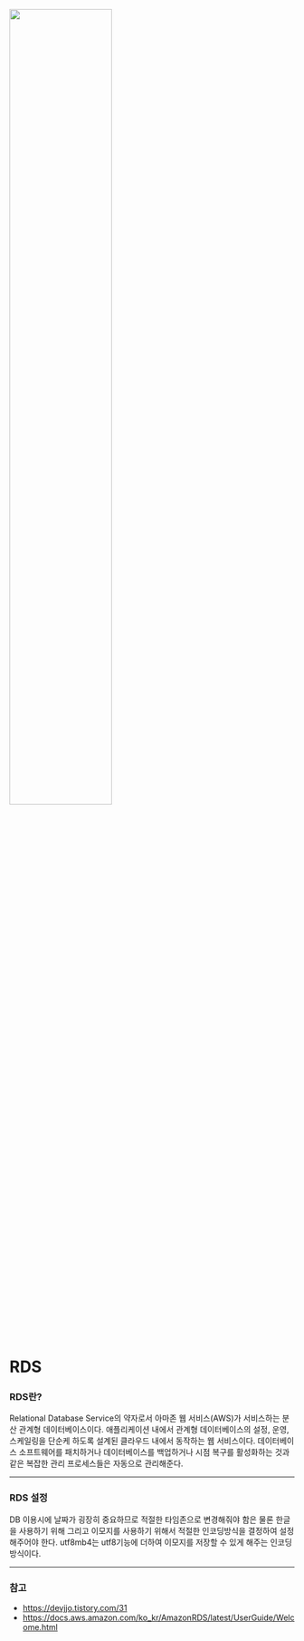 <img src="https://images.unsplash.com/photo-1542335855-a3ce052db4a4?ixlib=rb-1.2.1&ixid=MnwxMjA3fDB8MHxwaG90by1wYWdlfHx8fGVufDB8fHx8&auto=format&fit=crop&w=1074&q=80" 
     width="60%" height="60%"></img><br/>

RDS
===
### RDS란?
Relational Database Service의 약자로서 아마존 웹 서비스(AWS)가 서비스하는 분산 관계형 데이터베이스이다. 
애플리케이션 내에서 관계형 데이터베이스의 설정, 운영, 스케일링을 단순케 하도록 설계된 클라우드 내에서 동작하는 웹 서비스이다. 
데이터베이스 소프트웨어를 패치하거나 데이터베이스를 백업하거나 시점 복구를 활성화하는 것과 같은 복잡한 관리 프로세스들은 자동으로 관리해준다.
- - -
### RDS 설정
DB 이용시에 날짜가 굉장히 중요하므로 적절한 타임존으로 변경해줘야 함은 물론 한글을 사용하기 위해 그리고 이모지를 사용하기 위해서 적절한 인코딩방식을 결정하여 설정해주어야 한다.
utf8mb4는 utf8기능에 더하여 이모지를 저장할 수 있게 해주는 인코딩 방식이다.
- - - 
### 참고
* https://devjjo.tistory.com/31
* https://docs.aws.amazon.com/ko_kr/AmazonRDS/latest/UserGuide/Welcome.html
